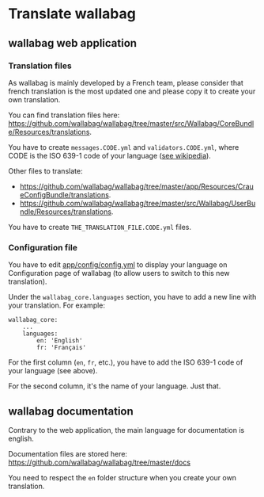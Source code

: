 Translate wallabag
==================

wallabag web application
------------------------

### Translation files

<div class="admonition note">

As wallabag is mainly developed by a French team, please consider that
french translation is the most updated one and please copy it to create
your own translation.

</div>

You can find translation files here:
<https://github.com/wallabag/wallabag/tree/master/src/Wallabag/CoreBundle/Resources/translations>.

You have to create `messages.CODE.yml` and `validators.CODE.yml`, where
CODE is the ISO 639-1 code of your language ([see
wikipedia](https://en.wikipedia.org/wiki/List_of_ISO_639-1_codes)).

Other files to translate:

-   <https://github.com/wallabag/wallabag/tree/master/app/Resources/CraueConfigBundle/translations>.
-   <https://github.com/wallabag/wallabag/tree/master/src/Wallabag/UserBundle/Resources/translations>.

You have to create `THE_TRANSLATION_FILE.CODE.yml` files.

### Configuration file

You have to edit
[app/config/config.yml](https://github.com/wallabag/wallabag/blob/master/app/config/config.yml)
to display your language on Configuration page of wallabag (to allow
users to switch to this new translation).

Under the `wallabag_core.languages` section, you have to add a new line
with your translation. For example:

    wallabag_core:
        ...
        languages:
            en: 'English'
            fr: 'Français'

For the first column (`en`, `fr`, etc.), you have to add the ISO 639-1
code of your language (see above).

For the second column, it's the name of your language. Just that.

wallabag documentation
----------------------

<div class="admonition note">

Contrary to the web application, the main language for documentation is
english.

</div>

Documentation files are stored here:
<https://github.com/wallabag/wallabag/tree/master/docs>

You need to respect the `en` folder structure when you create your own
translation.
